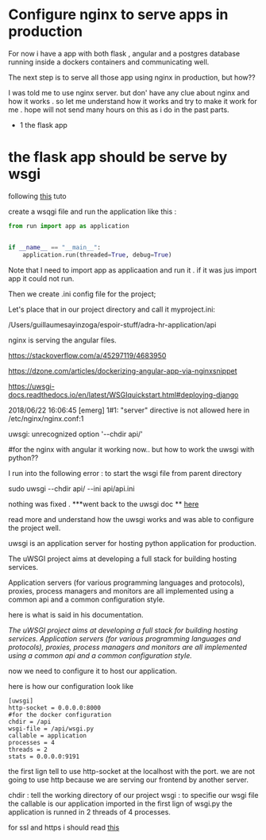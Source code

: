 # Configure nginx to serve apps in production

For now i have a app with both flask , angular and a postgres database running inside a dockers containers and communicating well.

The next step is to serve all those app using nginx in production, but how??

I was told me to use nginx server.
but don' have any clue about nginx and how it works .
so let me understand how it works and try to make it work for me .
hope will not send many hours on this as i do in the past parts.

- 1 the flask app


# the flask app should be serve by wsgi

following [this](https://www.digitalocean.com/community/tutorials/how-to-serve-flask-applications-with-uwsgi-and-nginx-on-ubuntu-14-04) tuto

create a wsqgi file and run the application like this :

```python
from run import app as application


if __name__ == "__main__":
    application.run(threaded=True, debug=True)

```

Note that I need to import app as applicaation and run it .
if it was jus import app it could not run.

Then we create .ini config file for the project;

Let's place that in our project directory and call it myproject.ini:

/Users/guillaumesayinzoga/espoir-stuff/adra-hr-application/api



nginx is serving the angular files.

https://stackoverflow.com/a/45297119/4683950



https://dzone.com/articles/dockerizing-angular-app-via-nginxsnippet




 
 https://uwsgi-docs.readthedocs.io/en/latest/WSGIquickstart.html#deploying-django
 
 
 2018/06/22 16:06:45 [emerg] 1#1: "server" directive is not allowed here in /etc/nginx/nginx.conf:1
 
 uwsgi: unrecognized option '--chdir api/'
 
 #for the nginx with angular it working now..
 but how to work the uwsgi with python??
 
 I run into the following error :
 to start the wsgi file from parent directory

 sudo uwsgi --chdir api/ --ini api/api.ini
 
 nothing was fixed .
 ***went back to the uwsgi doc **
 [here](http://uwsgi-docs.readthedocs.io/en/latest/WSGIquickstart.html)
 
 read more and understand how the uwsgi works and was able to configure the project well.
 
uwsgi is an application server for hosting python application for production.

The uWSGI project aims at developing a full stack for building hosting services.

Application servers (for various programming languages and protocols), proxies, process managers and monitors are all implemented using a common api and a common configuration style.


here is what is said in his documentation.

*The uWSGI project aims at developing a full stack for building hosting services.
Application servers (for various programming languages and protocols), proxies, process managers and monitors are all implemented using a common api and a common configuration style.*

now we need to configure it to host our application.

here is how our configuration look like 

```
[uwsgi]
http-socket = 0.0.0.0:8000
#for the docker configuration 
chdir = /api
wsgi-file = /api/wsgi.py
callable = application
processes = 4
threads = 2
stats = 0.0.0.0:9191
```
 
the first lign tell to use http-socket at the localhost with the port.
we are not going to use http because we are serving our frontend by another server.

chdir : tell the working directory of our project
wsgi : to specifie  our wsgi file
the callable is our application imported in the first lign of wsgi.py 
the application is runned in 2 threads of 4 processes.

for ssl and https i should read [this](http://nginx.org/en/docs/http/configuring_https_servers.html)
